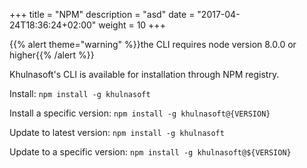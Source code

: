 +++
title = "NPM"
description = "asd"
date = "2017-04-24T18:36:24+02:00"
weight = 10
+++

{{% alert theme="warning" %}}the CLI requires node version 8.0.0 or higher{{% /alert %}}

Khulnasoft's CLI is available for installation through NPM registry.

Install:
`npm install -g khulnasoft`

Install a specific version:
`npm install -g khulnasoft@{VERSION}`

Update to latest version:
`npm install -g khulnasoft`

Update to a specific version:
`npm install -g khulnasoft@${VERSION}`
